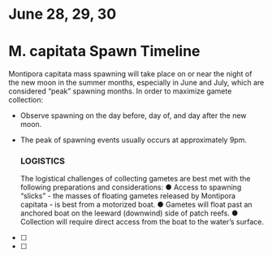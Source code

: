 # June 28, 29, 30 

# M. capitata Spawn Timeline

Montipora capitata mass spawning will take place on or near the night of the new moon in the summer months, especially in June and July, which are considered “peak” spawning months. In order to maximize gamete collection:

- Observe spawning on the day before, day of, and day after the new moon.

- The peak of spawning events usually occurs at approximately 9pm.

  ### LOGISTICS 

  The logistical challenges of collecting gametes are best met with the following preparations and considerations:
  ● Access to spawning “slicks” - the masses of floating gametes released by Montipora capitata - is best from a motorized boat.
  ● Gametes will float past an anchored boat on the leeward (downwind) side of patch reefs.
  ● Collection will require direct access from the boat to the water’s surface.
  
- [ ] 
- [ ] 